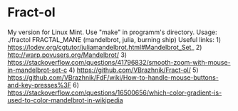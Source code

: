# Fract-ol
My version for Linux Mint.
Use "make" in programm's directory.
Usage: ./fractol FRACTAL_MANE (mandelbrot, julia, burning ship)
Useful links: 1) https://lodev.org/cgtutor/juliamandelbrot.html#Mandelbrot_Set_
              2) http://warp.povusers.org/Mandelbrot/
              3) https://stackoverflow.com/questions/41796832/smooth-zoom-with-mouse-in-mandelbrot-set-c
              4) https://github.com/VBrazhnik/Fract-ol/
              5) https://github.com/VBrazhnik/FdF/wiki/How-to-handle-mouse-buttons-and-key-presses%3F
              6) https://stackoverflow.com/questions/16500656/which-color-gradient-is-used-to-color-mandelbrot-in-wikipedia
